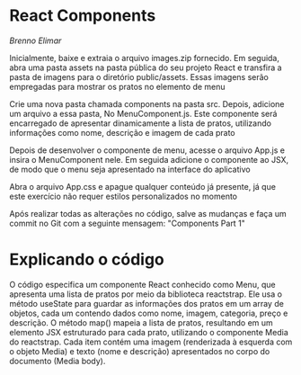 # React Components 

*Brenno Elimar*

Inicialmente, baixe e extraia o arquivo images.zip fornecido. Em seguida, abra uma pasta assets na pasta pública do seu projeto React e transfira a pasta de imagens para o diretório public/assets. Essas imagens serão empregadas para mostrar os pratos no elemento de menu

Crie uma nova pasta chamada components na pasta src. Depois, adicione um arquivo a essa pasta, No MenuComponent.js. Este componente será encarregado de apresentar dinamicamente a lista de pratos, utilizando informações como nome, descrição e imagem de cada prato

Depois de desenvolver o componente de menu, acesse o arquivo App.js e insira o MenuComponent nele. Em seguida adicione o componente ao JSX, de modo que o menu seja apresentado na interface do aplicativo

Abra o arquivo App.css e apague qualquer conteúdo já presente, já que este exercício não requer estilos personalizados no momento

Após realizar todas as alterações no código, salve as mudanças e faça um commit no Git com a seguinte mensagem: "Components Part 1"

# Explicando o código

O código especifica um componente React conhecido como Menu, que apresenta uma lista de pratos por meio da biblioteca reactstrap. Ele usa o método useState para guardar as informações dos pratos em um array de objetos, cada um contendo dados como nome, imagem, categoria, preço e descrição.
O método map() mapeia a lista de pratos, resultando em um elemento JSX estruturado para cada prato, utilizando o componente Media do reactstrap. Cada item contém uma imagem (renderizada à esquerda com o objeto Media) e texto (nome e descrição) apresentados no corpo do documento (Media body).